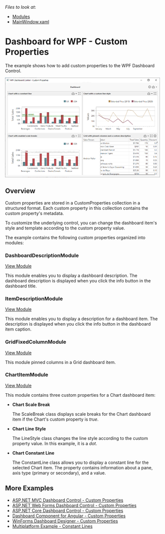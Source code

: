 *Files to look at*:
- [Modules](./cs/Wpf-Dashboard-Custom-Properties/Modules)
- [MainWindow.xaml](./cs/Wpf-Dashboard-Custom-Properties/MainWindow.xaml)

# Dashboard for WPF - Custom Properties

The example shows how to add custom properties to the WPF Dashboard Control. 

![](images/wpf-dashboard.png)

## Overview

Custom properties are stored in a CustomProperties collection in a structured format. Each custom property in this collection contains the custom property's metadata.

To customize the underlying control, you can change the dashboard item's style and template according to the custom property value.

The example contains the following custom properties organized into modules:

### DashboardDescriptionModule

[View Module](./cs/Wpf-Dashboard-Custom-Properties/Modules/DashboardDescriptionModule)

This module enables you to display a dashboard description. The dashboard description is displayed when you click the info button in the dashboard title.

### ItemDescriptionModule

[View Module](./cs/Wpf-Dashboard-Custom-Properties/Modules/ItemDescriptionModule)

This module enables you to display a description for a dashboard item. The description is displayed when you click the info button in the dashboard item caption.

### GridFixedColumnModule

[View Module](./cs/Wpf-Dashboard-Custom-Properties/Modules/GridFixedColumnModule)

This module pinned columns in a Grid dashboard item.

### ChartItemModule

[View Module](./cs/Wpf-Dashboard-Custom-Properties/Modules/ChartItemModule)

This module contains three custom properties for a Chart dashboard item:

- **Chart Scale Break**

    The ScaleBreak class displays scale breaks for the Chart dashboard item if the Chart's custom property is _true_.

- **Chart Line Style**

    The LineStyle class changes the line style according to the custom property value. In this example, it is a _dot_.

- **Chart Constant Line**

    The ConstantLine class allows you to display a constant line for the selected Chart item. The property contains information about a pane, axis type (primary or secondary), and a value.

## More Examples
- [ASP.NET MVC Dashboard Control - Custom Properties](https://github.com/DevExpress-Examples/asp-net-mvc-dashboard-custom-properties-sample)
- [ASP.NET Web Forms Dashboard Control - Custom Properties](https://github.com/DevExpress-Examples/asp-net-web-forms-dashboard-custom-properties-sample)
- [ASP.NET Core Dashboard Control - Custom Properties](https://github.com/DevExpress-Examples/asp-net-core-dashboard-custom-properties-sample)
- [Dashboard Component for Angular - Custom Properties](https://github.com/DevExpress-Examples/angular-with-asp-net-core-dashboard-custom-properties-sample)
- [WinForms Dashboard Designer - Custom Properties](https://github.com/DevExpress-Examples/winforms-dashboard-custom-properties)
- [Multiplatform Example - Constant Lines](https://github.com/DevExpress-Examples/dashboard-constant-lines)
